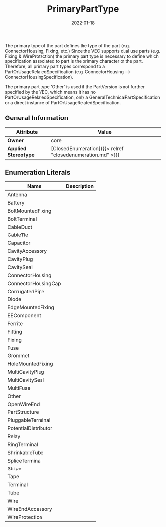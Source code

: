 ﻿---
title: PrimaryPartType
toc: false
type: specs
date: "2022-01-18"
draft: false
specification: VEC
version: 1.2.2
documentType: "Recommendation"
elementType: Class
classes:
  - PrimaryPartType
menu_name: vec-1.2.2
---
<p> The primary type of the part defines the type of the part (e.g. ConnectorHousing, Fixing, etc.) Since the VEC supports dual use parts (e.g. Fixing &amp; WireProtection) the primary part type is necessary to define which specification associated to part is the primary character of the part. Therefore, all primary part types correspond to a PartOrUsageRelatedSpecification (e.g. ConnectorHousing --&gt; ConnectorHousingSpecification).      </p>      <p> The primary part type 'Other' is used if the PartVersion is not further specified by the VEC, which means it has no PartOrUsageRelatedSpecification, only a GeneralTechnicalPartSpecification or a direct instance of PartOrUsageRelatedSpecification.      </p>

## General Information

| Attribute               | Value |
|-------------------------|-------|
| **Owner**               | core |
| **Applied Stereotype**  | [ClosedEnumeration]({{< relref "closedenumeration.md" >}})<br/>  |

## Enumeration Literals
| Name          | **Description** |
|---------------|-----------------|
| Antenna |  |
| Battery |  |
| BoltMountedFixing |  |
| BoltTerminal |  |
| CableDuct |  |
| CableTie |  |
| Capacitor |  |
| CavityAccessory |  |
| CavityPlug |  |
| CavitySeal |  |
| ConnectorHousing |  |
| ConnectorHousingCap |  |
| CorrugatedPipe |  |
| Diode |  |
| EdgeMountedFixing |  |
| EEComponent |  |
| Ferrite |  |
| Fitting |  |
| Fixing |  |
| Fuse |  |
| Grommet |  |
| HoleMountedFixing |  |
| MultiCavityPlug |  |
| MultiCavitySeal |  |
| MultiFuse |  |
| Other |  |
| OpenWireEnd |  |
| PartStructure |  |
| PluggableTerminal |  |
| PotentialDistributor |  |
| Relay |  |
| RingTerminal |  |
| ShrinkableTube |  |
| SpliceTerminal |  |
| Stripe |  |
| Tape |  |
| Terminal |  |
| Tube |  |
| Wire |  |
| WireEndAccessory |  |
| WireProtection |  |

